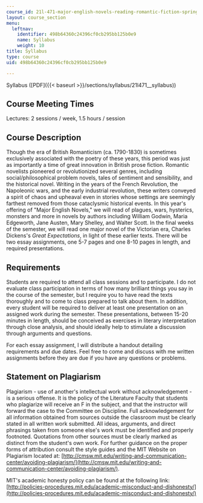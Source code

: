 ```yaml
---
course_id: 21l-471-major-english-novels-reading-romantic-fiction-spring-2002
layout: course_section
menu:
  leftnav:
    identifier: 498b64360c24396cf0cb295bb125b0e9
    name: Syllabus
    weight: 10
title: Syllabus
type: course
uid: 498b64360c24396cf0cb295bb125b0e9

---
```


Syllabus ([PDF]({{< baseurl >}}/sections/syllabus/21l471__syllabus))

Course Meeting Times
--------------------

Lectures: 2 sessions / week, 1.5 hours / session

Course Description
------------------

Though the era of British Romanticism (ca. 1790-1830) is sometimes exclusively associated with the poetry of these years, this period was just as importantly a time of great innovation in British prose fiction. Romantic novelists pioneered or revolutionized several genres, including social/philosophical problem novels, tales of sentiment and sensibility, and the historical novel. Writing in the years of the French Revolution, the Napoleonic wars, and the early industrial revolution, these writers conveyed a spirit of chaos and upheaval even in stories whose settings are seemingly farthest removed from those cataclysmic historical events. In this year's offering of "Major English Novels," we will read of plagues, wars, hysterics, monsters and more in novels by authors including William Godwin, Maria Edgeworth, Jane Austen, Mary Shelley, and Walter Scott. In the final weeks of the semester, we will read one major novel of the Victorian era, Charles Dickens's _Great Expectations_, in light of these earlier texts. There will be two essay assignments, one 5-7 pages and one 8-10 pages in length, and required presentations.

Requirements
------------

Students are required to attend all class sessions and to participate. I do not evaluate class participation in terms of how many brilliant things you say in the course of the semester, but I require you to have read the texts thoroughly and to come to class prepared to talk about them. In addition, every student will be required to deliver at least one presentation on an assigned work during the semester. These presentations, between 15-20 minutes in length, should be conceived as exercises in literary interpretation through close analysis, and should ideally help to stimulate a discussion through arguments and questions.

For each essay assignment, I will distribute a handout detailing requirements and due dates. Feel free to come and discuss with me written assignments before they are due if you have any questions or problems.

Statement on Plagiarism
-----------------------

Plagiarism - use of another's intellectual work without acknowledgement - is a serious offense. It is the policy of the Literature Faculty that students who plagiarize will receive an F in the subject, and that the instructor will forward the case to the Committee on Discipline. Full acknowledgement for all information obtained from sources outside the classroom must be clearly stated in all written work submitted. All ideas, arguments, and direct phrasings taken from someone else's work must be identified and properly footnoted. Quotations from other sources must be clearly marked as distinct from the student's own work. For further guidance on the proper forms of attribution consult the style guides and the MIT Website on Plagiarism located at: [http://cmsw.mit.edu/writing-and-communication-center/avoiding-plagiarism/](http://cmsw.mit.edu/writing-and-communication-center/avoiding-plagiarism/).

MIT's academic honesty policy can be found at the following link: [http://policies-procedures.mit.edu/academic-misconduct-and-dishonesty/](http://policies-procedures.mit.edu/academic-misconduct-and-dishonesty/)